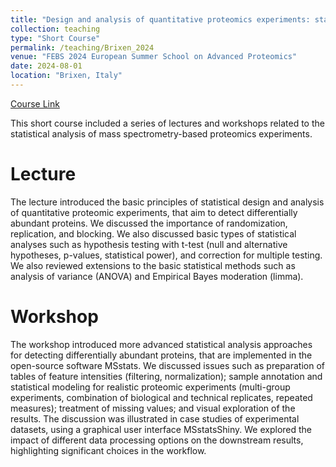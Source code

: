 ```yaml
---
title: "Design and analysis of quantitative proteomics experiments: statistical methods and case studies with MSstats"
collection: teaching
type: "Short Course"
permalink: /teaching/Brixen_2024
venue: "FEBS 2024 European Summer School on Advanced Proteomics"
date: 2024-08-01
location: "Brixen, Italy"
---
```


[Course Link](https://www.brixenproteomics.org/)

This short course included a series of lectures and workshops related to the statistical analysis of mass spectrometry-based proteomics experiments.

Lecture
======

The lecture introduced the basic principles of statistical design and analysis of quantitative proteomic experiments, that aim to detect differentially abundant proteins. We discussed the importance of randomization, replication, and blocking. We also discussed basic types of statistical analyses such as hypothesis testing with t-test (null and alternative hypotheses, p-values, statistical power), and correction for multiple testing. We also reviewed extensions to the basic statistical methods such as analysis of variance (ANOVA) and Empirical Bayes moderation (limma).

Workshop
======

The workshop introduced more advanced statistical analysis approaches for detecting differentially abundant proteins, that are implemented in the open-source software MSstats. We discussed issues such as preparation of tables of feature intensities (filtering, normalization); sample annotation and statistical modeling for realistic proteomic experiments (multi-group experiments, combination of biological and technical replicates, repeated measures); treatment of missing values; and visual exploration of the results. The discussion was illustrated in case studies of experimental datasets, using a graphical user interface MSstatsShiny. We explored the impact of different data processing options on the downstream results, highlighting significant choices in the workflow.
